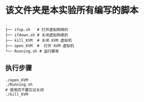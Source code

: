 # 该文件夹是本实验所有编写的脚本

```
.
├── ifup.sh   # 打开虚拟网络的
├── ifdown.sh # 关闭虚拟网络的
├── kill_KVM  # 关闭 KVM 虚拟机
├── open_KVM  #  打开 KVM 虚拟机
└── Running.sh # 运行脚本
```

## 执行步骤
```
./open_KVM
./Running.sh
# 使用完不要忘记关闭
./kill_KVM
```



